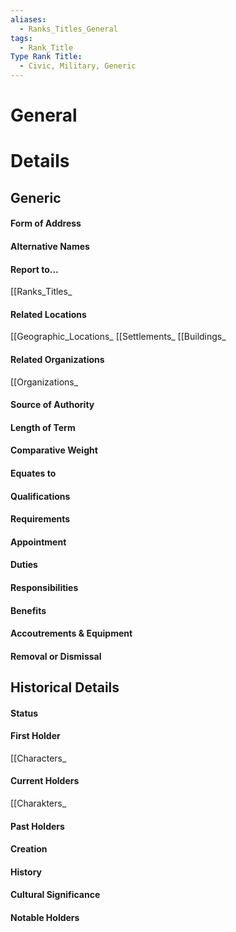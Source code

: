 ```yaml
---
aliases:
  - Ranks_Titles_General
tags:
  - Rank_Title
Type Rank Title:
  - Civic, Military, Generic
---
```

# General


# Details
## Generic
#### Form of Address
#### Alternative Names
#### Report to...
[[Ranks_Titles_
#### Related Locations
[[Geographic_Locations_
[[Settlements_
[[Buildings_
#### Related Organizations
[[Organizations_
#### Source of Authority
#### Length of Term
#### Comparative Weight
#### Equates to
#### Qualifications
#### Requirements
#### Appointment
#### Duties
#### Responsibilities
#### Benefits
#### Accoutrements & Equipment
#### Removal or Dismissal
## Historical Details
#### Status
#### First Holder
[[Characters_
#### Current Holders
[[Charakters_
#### Past Holders
#### Creation
#### History
#### Cultural Significance
#### Notable Holders
